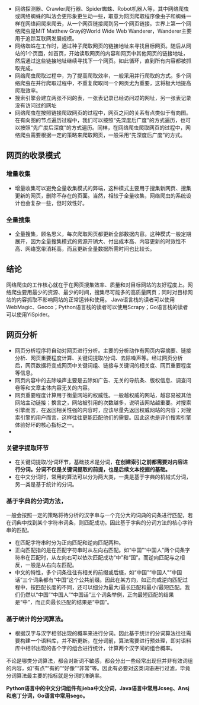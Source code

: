 * 网络探测器、Crawler爬行器、Spider蜘蛛、Robot机器人等，其中网络爬虫或网络蜘蛛的叫法会更形象更生动一些，取意为网页爬取程序像虫子和蜘蛛一样在网络间爬来爬去，从一个网页链接爬到另一个网页链接。世界上第一个网络爬虫是MIT Matthew Gray的World Wide Web Wanderer，Wanderer主要用于追踪互联网发展规模。
* 网络蜘蛛在工作时，通过种子爬取网页的链接地址来寻找目标网页。随后从网站的1个页面，如首页，开始读取网页的内容和网页中其他网页的链接地址，然后通过这些链接地址继续寻找下一个网页。如此循环，直到所有内容都被抓取完成。
* 网络爬虫爬取过程中，为了提高爬取效率，一般采用并行爬取的方式。多个网络爬虫在并行爬取过程中，不重复爬取同一个网页尤为重要，这将极大地提高爬取效率。
* 搜索引擎会建立两张不同的表，一张表记录已经访问过的网址，另一张表记录没有访问过的网址
* 网络爬虫在按照链接爬取网页的过程中，网页之间的关系有点类似于有向图。在有向图的节点遍历过程中，我们可以按照“先深度后广度”的方式遍历，也可以按照“先广度后深度”的方式遍历。同样，在网络爬虫爬取网页的过程中，网络爬虫需要根据一定的策略来爬取网页，一般采用“先深度后广度”的方式。
## 网页的收录模式
### 增量收集
* 增量收集可以避免全量收集模式的弊端，这种模式主要用于搜集新网页、搜集更新的网页，删除不存在的页面。当然，相较于全量收集，网络爬虫的系统设计也会复杂一些，但时效性好。
### 全量搜集
* 全量搜集，顾名思义，每次爬取网页都更新全部数据内容。这种模式一般定期展开，因为全量搜集模式的资源开销大、付出成本高、内容更新的时效性不高、网络宽带消耗高，而且更新全量数据所需时间也比较长。

## 结论
网络爬虫的工作核心就在于在网页搜集效率、质量和对目标网站的友好程度上。网络爬虫要用最少的资源、最少的时间，搜集尽可能多的高质量网页；同时对目标网站的内容抓取不影响网站的正常运转和使用。
Java语言栈的读者可以使用WebMagic、Gecco；Python语言栈的读者可以使用Scrapy；Go语言栈的读者可以使用YiSpider。

## 网页分析

* 网页分析程序将自动对网页进行分析。主要的分析动作有网页内容摘要、链接分析、网页重要程度计算、关键词提取/分词、去除噪声等。经过网页分析后，网页数据将变成网页中关键词组、链接与关键词的相关度、网页重要程度等信息。
* 网页内容中的去除噪声主要是去除如广告、无关的导航条、版权信息、调查问卷等和文章主体内容无关的内容。
* 网页重要程度计算用于衡量网站的权威性。一般越权威的网站，越容易被其他网站主动链接；换言之，网站被引用的次数越多，说明该网站越重要。对搜索引擎而言，在返回相关性强的内容时，应该尽量先返回权威网站的内容；对搜索引擎的用户而言，这样往往更能匹配他们的需要。因此这也是评价搜索引擎体验好坏的核心指标之一。
*
### 关键字提取环节
* 在关键词提取/分词环节，基础技术是分词，**在创建索引之前都需要对内容进行分词。分词不仅是关键词提取的前提，也是后续文本挖掘的基础。**
* 在中文分词时，常用的算法可以分为两大类，一类是基于字典的机械式分词，另一类是基于统计的分词。
### 基于字典的分词方法，
一般会按照一定的策略将待分析的汉字串与一个充分大的词典的词条进行匹配，若在词典中找到某个字符串词条，则匹配成功。因此基于字典的分词方法的核心字符串的匹配。
* 在匹配字符串时分为正向匹配和逆向匹配两种。
* 正向匹配指的是在匹配字符串时从左向右匹配。如“中国”“中国人”两个词条字符串在匹配时，从左向右可以依次匹配成功“中”和“国”。而逆向匹配与之相反，一般是从右向左匹配。
* 中文的特性，多个词条往往有相关的前缀或后缀，如“中国”“中国人”“中国话”三个词条都有“中国”这个公共前缀。因此在某方向，如正向或逆向匹配过程中，按匹配长度的不同，还可以细分为最大/最长匹配和最小/最短匹配。我们仍然以“中国”“中国人”“中国话”三个词条举例，正向最短匹配的结果是“中”，而正向最长匹配的结果是“中国”。
### 基于统计的分词算法。
* 根据汉字与汉字相邻出现的概率来进行分词。因此基于统计的分词算法往往需要构建一个语料库，并不断更新。在分词前，算法需要进行预处理，即对语料库中相邻出现的各个字的组合进行统计，计算两个汉字间的组合概率。

不论是哪类分词算法，都会对新词不敏感，都会分出一些经常出现但并非有效词组的内容，如“有点”“有的”“好像”“非常”等。因此有必要对这类词语进行过滤，毕竟分词算法最主要的指标就是分词的准确率。

**Python语言中的中文分词组件有jieba中文分词，Java语言中常用Jcseg、Ansj和庖丁分词，Go语言中常用sego。**

